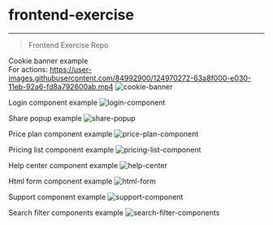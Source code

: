 # frontend-exercise
---

> Frontend Exercise Repo

Cookie banner example                                                  
For actions: https://user-images.githubusercontent.com/84992900/124970272-63a8f000-e030-11eb-92a6-fd8a792600ab.mp4
![cookie-banner](https://user-images.githubusercontent.com/84992900/124970793-0b262280-e031-11eb-9e48-99735236766d.png)

Login component example
![login-component](https://user-images.githubusercontent.com/84992900/124680161-7c999000-dece-11eb-9208-6a21c05be709.png)

Share popup example
![share-popup](https://user-images.githubusercontent.com/84992900/124810252-c4b9c080-df69-11eb-9d96-1d8859ca30b2.png)

Price plan component example
![price-plan-component](https://user-images.githubusercontent.com/84992900/124680188-891de880-dece-11eb-985a-41d376bb132c.png)

Pricing list component example
![pricing-list-component](https://user-images.githubusercontent.com/84992900/124680198-8b804280-dece-11eb-8f2d-4d8f2f2049d2.png)

Help center component example
![help-center](https://user-images.githubusercontent.com/84992900/124680205-9044f680-dece-11eb-9d8e-784d44597324.png)

Html form component example
![html-form](https://user-images.githubusercontent.com/84992900/124680215-9509aa80-dece-11eb-9144-e4ae31e7af27.png)

Support component example
![support-component](https://user-images.githubusercontent.com/84992900/124680221-9935c800-dece-11eb-9724-97794be69229.png)

Search filter components example
![search-filter-components](https://user-images.githubusercontent.com/84992900/124680229-9b982200-dece-11eb-878c-1a6af05ddd6c.png)
